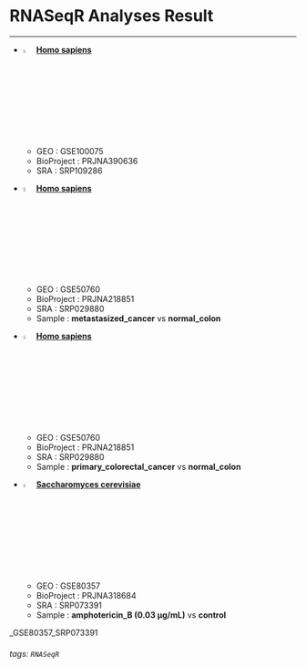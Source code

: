 # RNASeqR Analyses Result 

---

* <img src="https://i.imgur.com/kcwfYUz.png" width="4%"> [**Homo sapiens**](https://howardchao.github.io/RNASeqR_analysis_result/Homo_sapiens_GSE100075_SRP109286/)
  * GEO        : GSE100075
  * BioProject : PRJNA390636
  * SRA        : SRP109286

* <img src="https://i.imgur.com/kcwfYUz.png" width="4%"> [**Homo sapiens**](https://howardchao.github.io/RNASeqR_analysis_result/Homo_sapiens_GSE50760_SRP029880_metastasized_cancer_vs_normal_colon)
  * GEO        : GSE50760
  * BioProject : PRJNA218851
  * SRA        : SRP029880
  * Sample     : **metastasized_cancer** vs **normal_colon**


* <img src="https://i.imgur.com/kcwfYUz.png" width="4%">  [**Homo sapiens**](https://howardchao.github.io/RNASeqR_analysis_result/Homo_sapiens_GSE50760_SRP029880_primary_colorectal_cancer_vs_normal_colon)
  * GEO        : GSE50760
  * BioProject : PRJNA218851
  * SRA        : SRP029880
  * Sample     : **primary_colorectal_cancer** vs **normal_colon**

* <img src="https://i.imgur.com/cvAtbAY.png" width="4%"> [**Saccharomyces cerevisiae**](https://howardchao.github.io/RNASeqR_analysis_result/Saccharomyces_cerevisiae_GSE80357_SRP073391/)
  * GEO        : GSE80357
  * BioProject : PRJNA318684
  * SRA        : SRP073391
  * Sample     : **amphotericin_B (0.03 µg/mL)** vs **control**
  
_GSE80357_SRP073391
###### tags: `RNASeqR`
